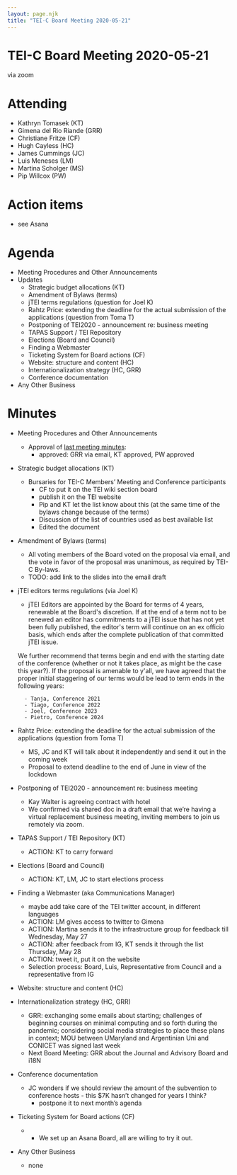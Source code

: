 ```yaml
---
layout: page.njk
title: "TEI-C Board Meeting 2020-05-21"
---
```

# TEI-C Board Meeting 2020-05-21
via zoom


Attending
=========


* Kathryn Tomasek (KT)
* Gimena del Rio Riande (GRR)
* Christiane Fritze (CF)
* Hugh Cayless (HC)
* James Cummings (JC)
* Luis Meneses (LM)
* Martina Scholger (MS)
* Pip Willcox (PW)


Action items
============


* see Asana


Agenda
======


* Meeting Procedures and Other Announcements
* Updates
	+ Strategic budget allocations (KT)
	+ Amendment of Bylaws (terms)
	+ jTEI terms regulations (question for Joel K)
	+ Rahtz Price: extending the deadline for the actual submission of the applications (question from Toma T)
	+ Postponing of TEI2020 \- announcement re: business meeting
	+ TAPAS Support / TEI Repository
	+ Elections (Board and Council)
	+ Finding a Webmaster
	+ Ticketing System for Board actions (CF)
	+ Website: structure and content (HC)
	+ Internationalization strategy (HC, GRR)
	+ Conference documentation
* Any Other Business


Minutes
=======


* Meeting Procedures and Other Announcements
	+ Approval of [last meeting minutes](https://tei-c.org/board/board-tei-c-board-meeting-2020-04-16/): 
		- approved: GRR via email, KT approved, PW approved
* Strategic budget allocations (KT)
	+ Bursaries for TEI\-C Members’ Meeting and Conference participants
		- CF to put it on the TEI wiki section board
		- publish it on the TEI website
		- Pip and KT let the list know about this (at the same time of the bylaws change because of the terms)
		- Discussion of the list of countries used as best available list
		- Edited the document
* Amendment of Bylaws (terms)
	+ All voting members of the Board voted on the proposal via email, and the vote in favor of the proposal was unanimous, as required by TEI\-C By\-laws.
	+ TODO: add link to the slides into the email draft
* jTEI editors terms regulations (via Joel K)
	+ jTEI Editors are appointed by the Board for terms of 4 years, renewable at the Board's discretion. If at the end of a term not to be renewed an editor has commitments to a jTEI issue that has not yet been fully published, the editor's term will continue on an ex officio basis, which ends after the complete publication of that committed jTEI issue.
	
	
	We further recommend that terms begin and end with the starting date of the conference (whether or not it takes place, as might be the case this year?). If the proposal is amenable to y'all, we have agreed that the proper initial staggering of our terms would be lead to term ends in the following years:
	
	
		- Tanja, Conference 2021
		- Tiago, Conference 2022
		- Joel, Conference 2023
		- Pietro, Conference 2024
* Rahtz Price: extending the deadline for the actual submission of the applications (question from Toma T)
	+ MS, JC and KT will talk about it independently and send it out in the coming week
	+ Proposal to extend deadline to the end of June in view of the lockdown
* Postponing of TEI2020 \- announcement re: business meeting
	+ Kay Walter is agreeing contract with hotel
	+ We confirmed via shared doc in a draft email that we’re having a virtual replacement business meeting, inviting members to join us remotely via zoom.
* TAPAS Support / TEI Repository (KT)
	+ ACTION: KT to carry forward
* Elections (Board and Council)
	+ ACTION: KT, LM, JC to start elections process
* Finding a Webmaster (aka Communications Manager)
	+ maybe add take care of the TEI twitter account, in different languages
	+ ACTION: LM gives access to twitter to Gimena
	+ ACTION: Martina sends it to the infrastructure group for feedback till Wednesday, May 27
	+ ACTION: after feedback from IG, KT sends it through the list Thursday, May 28
	+ ACTION: tweet it, put it on the website
	+ Selection process: Board, Luis, Representative from Council and a representative from IG
* Website: structure and content (HC)
* Internationalization strategy (HC, GRR)
	+ GRR: exchanging some emails about starting; challenges of beginning courses on minimal computing and so forth during the pandemic; considering social media strategies to place these plans in context; MOU between UMaryland and Argentinian Uni and CONICET was signed last week
	+ Next Board Meeting: GRR about the Journal and Advisory Board and i18N
* Conference documentation
	+ JC wonders if we should review the amount of the subvention to conference hosts \- this $7K hasn’t changed for years I think?
		- postpone it to next month’s agenda
* Ticketing System for Board actions (CF)
	+ - We set up an Asana Board, all are willing to try it out.
* Any Other Business
	+ none
